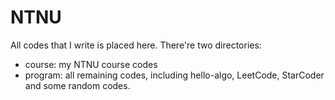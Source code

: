 # NTNU

All codes that I write is placed here. There're two directories:

- course: my NTNU course codes
- program: all remaining codes, including hello-algo, LeetCode, StarCoder and some random codes.
